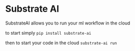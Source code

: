 # Substrate AI 

SubstrateAI allows you to run your ml workflow in the cloud

to start simply 
```pip install substrate-ai```

then to start your code in the cloud
```substrate-ai run```